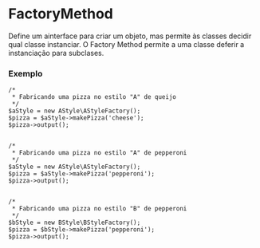 FactoryMethod
=============

Define um ainterface para criar um objeto, mas permite às classes decidir qual classe instanciar. O Factory Method permite a uma classe deferir a instanciação para subclases.


### Exemplo

    /*
     * Fabricando uma pizza no estilo "A" de queijo
     */
    $aStyle = new AStyle\AStyleFactory();
    $pizza = $aStyle->makePizza('cheese');
    $pizza->output();


    /*
     * Fabricando uma pizza no estilo "A" de pepperoni
     */
    $aStyle = new AStyle\AStyleFactory();
    $pizza = $aStyle->makePizza('pepperoni');
    $pizza->output();


    /*
     * Fabricando uma pizza no estilo "B" de pepperoni
     */
    $bStyle = new BStyle\BStyleFactory();
    $pizza = $bStyle->makePizza('pepperoni');
    $pizza->output();